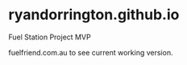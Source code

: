 # ryandorrington.github.io
Fuel Station Project MVP

fuelfriend.com.au to see current working version.

